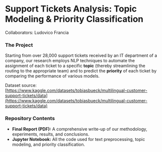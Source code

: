 # Support Tickets Analysis: Topic Modeling & Priority Classification

Collaborators: Ludovico Francia


### The Project

Starting from over 28,000 support tickets received by an IT department of a company, our research employs NLP techniques to automate the assignment of each ticket to a specific **topic** (thereby streamlining the routing to the appropriate team) and to predict the **priority** of each ticket by comparing the performance of various models.

Dataset source: [https://www.kaggle.com/datasets/tobiasbueck/multilingual-customer-support-tickets/data](https://www.kaggle.com/datasets/tobiasbueck/multilingual-customer-support-tickets/data)


### Repository Contents

- **Final Report (PDF):** A comprehensive write-up of our methodology, experiments, results, and conclusions.
- **Jupyter Notebook:** All the code used for text preprocessing, topic modeling, and priority classification.

